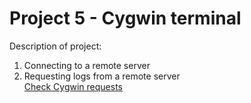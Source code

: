 # Project 5 - Cygwin terminal

Description of project:
1. Connecting to a remote server
2. Requesting logs from a remote server  
[Check Cygwin requests](https://github.com/aglebkina/Project-5-Cygwin-terminal/blob/cf4c3675b917bab55ae08f98256945e09d6762cd/Cygwin%20terminal%20project.docx)

